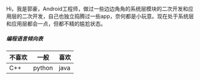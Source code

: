 Hi，我是郭豪，Android工程师，做过一些边边角角的系统层模块的二次开发和应用层的二次开发，自己也独立捣腾过一些app，奈何都是小玩意。现在处于系统层和应用层都会一点，但都不精的尴尬状态。<br>


##### 编程语言倾向表

| 不喜欢 | 一般 | 喜欢 |
| -     | -      | -    |
| C++   | python | java |

